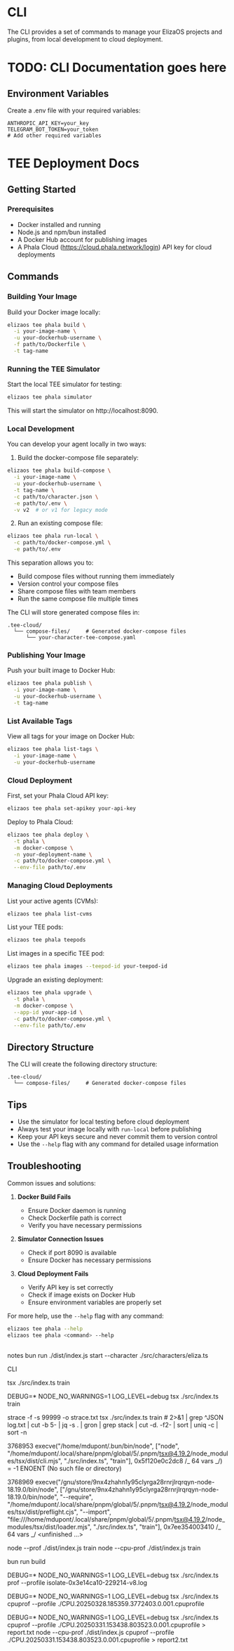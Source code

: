 # CLI

The CLI provides a set of commands to manage your ElizaOS projects and plugins, from local development to cloud deployment.

# TODO: CLI Documentation goes here

## Environment Variables

Create a .env file with your required variables:

```env
ANTHROPIC_API_KEY=your_key
TELEGRAM_BOT_TOKEN=your_token
# Add other required variables
```

# TEE Deployment Docs

## Getting Started

### Prerequisites

- Docker installed and running
- Node.js and npm/bun installed
- A Docker Hub account for publishing images
- A Phala Cloud (https://cloud.phala.network/login) API key for cloud deployments

## Commands

### Building Your Image

Build your Docker image locally:

```bash
elizaos tee phala build \
  -i your-image-name \
  -u your-dockerhub-username \
  -f path/to/Dockerfile \
  -t tag-name
```

### Running the TEE Simulator

Start the local TEE simulator for testing:

```bash
elizaos tee phala simulator
```

This will start the simulator on http://localhost:8090.

### Local Development

You can develop your agent locally in two ways:

1. Build the docker-compose file separately:

```bash
elizaos tee phala build-compose \
  -i your-image-name \
  -u your-dockerhub-username \
  -t tag-name \
  -c path/to/character.json \
  -e path/to/.env \
  -v v2  # or v1 for legacy mode
```

2. Run an existing compose file:

```bash
elizaos tee phala run-local \
  -c path/to/docker-compose.yml \
  -e path/to/.env
```

This separation allows you to:

- Build compose files without running them immediately
- Version control your compose files
- Share compose files with team members
- Run the same compose file multiple times

The CLI will store generated compose files in:

```
.tee-cloud/
  └── compose-files/     # Generated docker-compose files
      └── your-character-tee-compose.yaml
```

### Publishing Your Image

Push your built image to Docker Hub:

```bash
elizaos tee phala publish \
  -i your-image-name \
  -u your-dockerhub-username \
  -t tag-name
```

### List Available Tags

View all tags for your image on Docker Hub:

```bash
elizaos tee phala list-tags \
  -i your-image-name \
  -u your-dockerhub-username
```

### Cloud Deployment

First, set your Phala Cloud API key:

```bash
elizaos tee phala set-apikey your-api-key
```

Deploy to Phala Cloud:

```bash
elizaos tee phala deploy \
  -t phala \
  -m docker-compose \
  -n your-deployment-name \
  -c path/to/docker-compose.yml \
  --env-file path/to/.env
```

### Managing Cloud Deployments

List your active agents (CVMs):

```bash
elizaos tee phala list-cvms
```

List your TEE pods:

```bash
elizaos tee phala teepods
```

List images in a specific TEE pod:

```bash
elizaos tee phala images --teepod-id your-teepod-id
```

Upgrade an existing deployment:

```bash
elizaos tee phala upgrade \
  -t phala \
  -m docker-compose \
  --app-id your-app-id \
  -c path/to/docker-compose.yml \
  --env-file path/to/.env
```

## Directory Structure

The CLI will create the following directory structure:

```
.tee-cloud/
  └── compose-files/     # Generated docker-compose files
```

## Tips

- Use the simulator for local testing before cloud deployment
- Always test your image locally with `run-local` before publishing
- Keep your API keys secure and never commit them to version control
- Use the `--help` flag with any command for detailed usage information

## Troubleshooting

Common issues and solutions:

1. **Docker Build Fails**

   - Ensure Docker daemon is running
   - Check Dockerfile path is correct
   - Verify you have necessary permissions

2. **Simulator Connection Issues**

   - Check if port 8090 is available
   - Ensure Docker has necessary permissions

3. **Cloud Deployment Fails**
   - Verify API key is set correctly
   - Check if image exists on Docker Hub
   - Ensure environment variables are properly set

For more help, use the `--help` flag with any command:

```bash
elizaos tee phala --help
elizaos tee phala <command> --help
```

##

notes
bun run ./dist/index.js start --character ./src/characters/eliza.ts

CLI

tsx ./src/index.ts train

DEBUG=\* NODE_NO_WARNINGS=1 LOG_LEVEL=debug tsx ./src/index.ts train

strace -f -s 99999 -o strace.txt tsx ./src/index.ts train # 2>&1 | grep ^JSON log.txt | cut -b 5- | jq -s . | gron | grep stack | cut -d. -f2- | sort | uniq -c | sort -n

3768953 execve("/home/mdupont/.bun/bin/node", ["node", "/home/mdupont/.local/share/pnpm/global/5/.pnpm/tsx@4.19.2/node_modules/tsx/dist/cli.mjs", "./src/index.ts", "train"], 0x5f120e0c2dc8 /_ 64 vars _/) = -1 ENOENT (No such file or directory)

3768969 execve("/gnu/store/9nx4zhahn1y95clyrga28rnrjlrqrqyn-node-18.19.0/bin/node", ["/gnu/store/9nx4zhahn1y95clyrga28rnrjlrqrqyn-node-18.19.0/bin/node", "--require", "/home/mdupont/.local/share/pnpm/global/5/.pnpm/tsx@4.19.2/node_modules/tsx/dist/preflight.cjs", "--import", "file:///home/mdupont/.local/share/pnpm/global/5/.pnpm/tsx@4.19.2/node_modules/tsx/dist/loader.mjs", "./src/index.ts", "train"], 0x7ee354003410 /_ 64 vars _/ <unfinished ...>

node --prof ./dist/index.js train
node --cpu-prof ./dist/index.js train

bun run build

DEBUG=\* NODE_NO_WARNINGS=1 LOG_LEVEL=debug tsx ./src/index.ts prof --profile isolate-0x3e14ca10-229214-v8.log

DEBUG=\* NODE_NO_WARNINGS=1 LOG_LEVEL=debug tsx ./src/index.ts cpuprof --profile ./CPU.20250328.185359.3772403.0.001.cpuprofile

DEBUG=\* NODE_NO_WARNINGS=1 LOG_LEVEL=debug tsx ./src/index.ts cpuprof --profile ./CPU.20250331.153438.803523.0.001.cpuprofile > report.txt
node --cpu-prof ./dist/index.js cpuprof --profile ./CPU.20250331.153438.803523.0.001.cpuprofile > report2.txt
